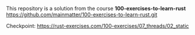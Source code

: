 This repository is a solution from the course **100-exercises-to-learn-rust** https://github.com/mainmatter/100-exercises-to-learn-rust.git

Checkpoint:
https://rust-exercises.com/100-exercises/07_threads/02_static
